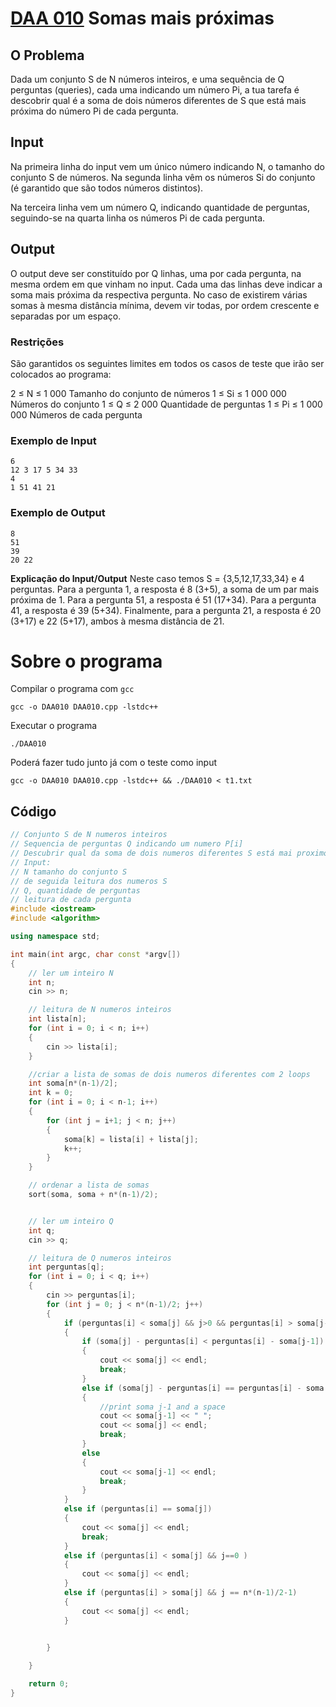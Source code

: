 # [DAA 010](https://mooshak.dcc.fc.up.pt/~daa/cgi-bin/execute/6830335937827051) Somas mais próximas

## O Problema
Dada um conjunto S de N números inteiros, e uma sequência de Q perguntas (queries), cada uma indicando um número Pi, a tua tarefa é descobrir qual é a soma de dois números diferentes de S que está mais próxima do número Pi de cada pergunta.

## Input
Na primeira linha do input vem um único número indicando N, o tamanho do conjunto S de números. Na segunda linha vêm os números Si do conjunto (é garantido que são todos números distintos).

Na terceira linha vem um número Q, indicando quantidade de perguntas, seguindo-se na quarta linha os números Pi de cada pergunta.

## Output
O output deve ser constituído por Q linhas, uma por cada pergunta, na mesma ordem em que vinham no input. Cada uma das linhas deve indicar a soma mais próxima da respectiva pergunta. No caso de existirem várias somas à mesma distância mínima, devem vir todas, por ordem crescente e separadas por um espaço.

### Restrições
São garantidos os seguintes limites em todos os casos de teste que irão ser colocados ao programa:

2 ≤ N ≤ 1 000	   	Tamanho do conjunto de números
1 ≤ Si ≤ 1 000 000	   	Números do conjunto
1 ≤ Q ≤ 2 000	   	Quantidade de perguntas
1 ≤ Pi ≤ 1 000 000	   	Números de cada pergunta
### Exemplo de Input
```
6
12 3 17 5 34 33
4
1 51 41 21
```
### Exemplo de Output
```
8
51
39
20 22
```

**Explicação do Input/Output**
Neste caso temos S = {3,5,12,17,33,34} e 4 perguntas.
Para a pergunta 1, a resposta é 8 (3+5), a soma de um par mais próxima de 1.
Para a pergunta 51, a resposta é 51 (17+34).
Para a pergunta 41, a resposta é 39 (5+34).
Finalmente, para a pergunta 21, a resposta é 20 (3+17) e 22 (5+17), ambos à mesma distância de 21.

# Sobre o programa
Compilar o programa com `gcc`
```shell
gcc -o DAA010 DAA010.cpp -lstdc++ 
```

Executar o programa
```shell
./DAA010 
```

Poderá fazer tudo junto já com o teste como input
```shell
gcc -o DAA010 DAA010.cpp -lstdc++ && ./DAA010 < t1.txt
```

## Código
```cpp
// Conjunto S de N numeros inteiros
// Sequencia de perguntas Q indicando um numero P[i]
// Descubrir qual da soma de dois numeros diferentes S está mai proximo do numero P[i]
// Input:
// N tamanho do conjunto S
// de seguida leitura dos numeros S
// Q, quantidade de perguntas
// leitura de cada pergunta
#include <iostream>
#include <algorithm>

using namespace std;

int main(int argc, char const *argv[])
{
    // ler um inteiro N
    int n;
    cin >> n;

    // leitura de N numeros inteiros
    int lista[n];
    for (int i = 0; i < n; i++)
    {
        cin >> lista[i];
    }

    //criar a lista de somas de dois numeros diferentes com 2 loops
    int soma[n*(n-1)/2];
    int k = 0;
    for (int i = 0; i < n-1; i++)
    {
        for (int j = i+1; j < n; j++)
        {
            soma[k] = lista[i] + lista[j];
            k++;
        }
    }

    // ordenar a lista de somas
    sort(soma, soma + n*(n-1)/2);


    // ler um inteiro Q
    int q;
    cin >> q;

    // leitura de Q numeros inteiros 
    int perguntas[q];
    for (int i = 0; i < q; i++)
    {
        cin >> perguntas[i];
        for (int j = 0; j < n*(n-1)/2; j++)
        {
            if (perguntas[i] < soma[j] && j>0 && perguntas[i] > soma[j-1])
            {
                if (soma[j] - perguntas[i] < perguntas[i] - soma[j-1])
                {
                    cout << soma[j] << endl;
                    break;
                }
                else if (soma[j] - perguntas[i] == perguntas[i] - soma[j-1])
                {
                    //print soma j-1 and a space
                    cout << soma[j-1] << " ";
                    cout << soma[j] << endl;
                    break;
                }
                else
                {
                    cout << soma[j-1] << endl;
                    break;
                }
            }
            else if (perguntas[i] == soma[j])
            {
                cout << soma[j] << endl;
                break;
            }
            else if (perguntas[i] < soma[j] && j==0 )
            {
                cout << soma[j] << endl;
            }
            else if (perguntas[i] > soma[j] && j == n*(n-1)/2-1)
            {
                cout << soma[j] << endl;
            }
            

        }

    }

    return 0;
}
```
